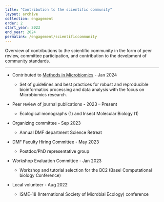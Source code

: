 ```yaml
---
title: "Contribution to the scientific community"
layout: archive
collection: engagement
order: 2
start_year: 2023
end_year: 2024
permalink: /engagement/scientificcommunity
---
```


Overview of contributions to the scientific community in the form of peer review, committee participation, and contribution to the develpment of community standards.

---

* Contributed to [Methods in Microbiomics](https://methods-in-microbiomics.readthedocs.io/en/latest/comparative_genomics/SNVs_metagenomics.html) - Jan 2024
  * Set of guidelines and best practices for robust and reproducible bioinformatics processing and data analysis with the focus on Microbiomics research.

* Peer review of journal publications - 2023 – Present
  * Ecological monographs (1) and Insect Molecular Biology (1)

* Organizing committee - Sep 2023
  * Annual DMF department Science Retreat

* DMF Faculty Hiring Committee - May 2023
  * Postdoc/PhD representative group

* Workshop Evaluation Committee - Jan 2023
  * Workshop and tutorial selection for the BC2 (Basel Computational biology Conference)

* Local volunteer - Aug 2022
  * ISME-18 (International Society of Microbial Ecology) conference
